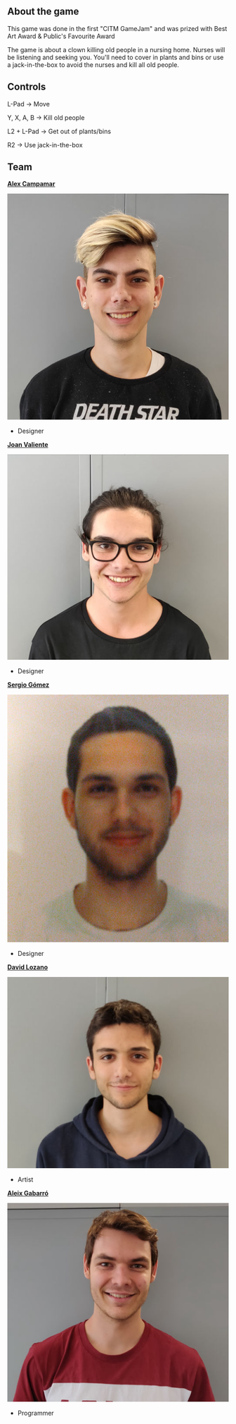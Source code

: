 ## About the game

This game was done in the first "CITM GameJam" and was prized with Best Art Award & Public's Favourite Award 

The game is about a clown killing old people in a nursing home. Nurses will be listening and seeking you. You'll need to cover in plants and bins or use a jack-in-the-box to avoid the nurses and kill all old people.

## Controls

L-Pad -> Move

Y, X, A, B -> Kill old people

L2 + L-Pad -> Get out of plants/bins

R2 -> Use jack-in-the-box

## Team

[**Alex Campamar**](https://github.com/Acaree)

![](alex.png)

- Designer


[**Joan Valiente**](https://github.com/JoanValiente)

![](joan.png)

- Designer


[**Sergio Gómez**](https://github.com/Sersius)

![](Sergio.png)

- Designer


[**David Lozano**](https://github.com/DavidTheMaaster)

![](David.png)

- Artist


[**Aleix Gabarró**](https://github.com/aleixgab)

![](aleix.png)

- Programmer
